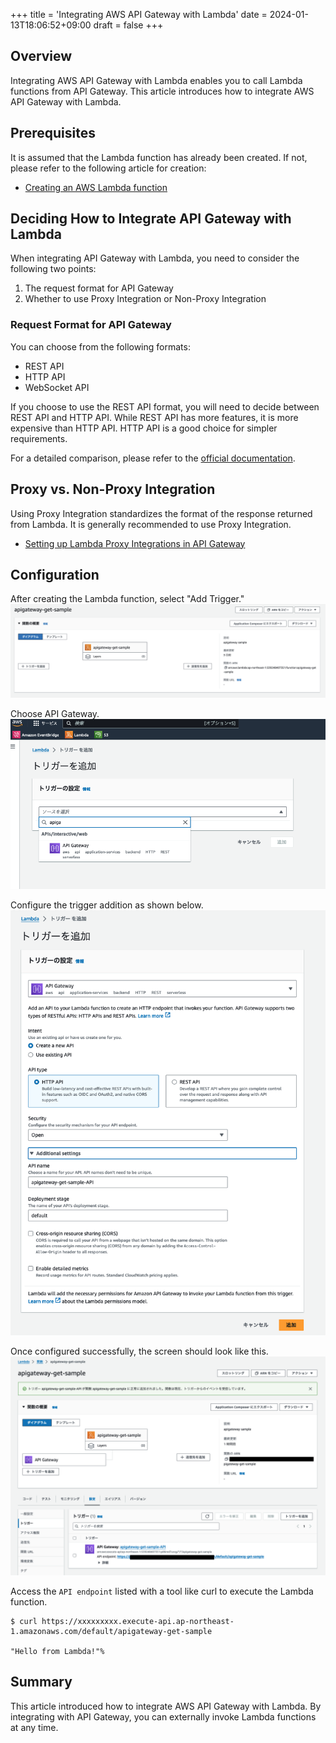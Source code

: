 +++
title = 'Integrating AWS API Gateway with Lambda'
date = 2024-01-13T18:06:52+09:00
draft = false
+++

## Overview

Integrating AWS API Gateway with Lambda enables you to call Lambda functions from API Gateway. This article introduces how to integrate AWS API Gateway with Lambda.

## Prerequisites
It is assumed that the Lambda function has already been created. If not, please refer to the following article for creation:

- [Creating an AWS Lambda function](https://docs.aws.amazon.com/ja_jp/lambda/latest/dg/getting-started.html)

## Deciding How to Integrate API Gateway with Lambda

When integrating API Gateway with Lambda, you need to consider the following two points:

1. The request format for API Gateway
2. Whether to use Proxy Integration or Non-Proxy Integration

### Request Format for API Gateway

You can choose from the following formats:

* REST API
* HTTP API
* WebSocket API

If you choose to use the REST API format, you will need to decide between REST API and HTTP API. While REST API has more features, it is more expensive than HTTP API. HTTP API is a good choice for simpler requirements.

For a detailed comparison, please refer to the [official documentation](https://docs.aws.amazon.com/apigateway/latest/developerguide/http-api-vs-rest.html).

## Proxy vs. Non-Proxy Integration

Using Proxy Integration standardizes the format of the response returned from Lambda. It is generally recommended to use Proxy Integration.

* [Setting up Lambda Proxy Integrations in API Gateway](https://docs.aws.amazon.com/ja_jp/apigateway/latest/developerguide/set-up-lambda-proxy-integrations.html)

## Configuration

After creating the Lambda function, select "Add Trigger."  
![Add Lambda Trigger](img-014-001.png)

Choose API Gateway.  
![Select API Gateway](img-014-002.png)

Configure the trigger addition as shown below.
![API Gateway Configuration](img-014-003.png)

Once configured successfully, the screen should look like this.  
![API Gateway Configuration Complete](img-014-004.png)

Access the `API endpoint` listed with a tool like curl to execute the Lambda function.

```shell
$ curl https://xxxxxxxxx.execute-api.ap-northeast-1.amazonaws.com/default/apigateway-get-sample

"Hello from Lambda!"%
```

## Summary

This article introduced how to integrate AWS API Gateway with Lambda. By integrating with API Gateway, you can externally invoke Lambda functions at any time.